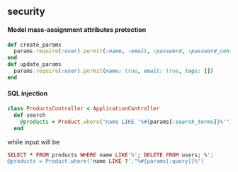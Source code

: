 ## security


#### Model mass-assignment attributes protection

```ruby
def create_params
  params.require(:user).permit(:name, :email, :password, :password_confirmation)
end
def update_params
  params.require(:user).permit(name: true, email: true, tags: [])
end


```


#### SQL injection


```ruby
class ProductsController < ApplicationController
  def search
    @products = Product.where("name LIKE '%#{params[:search_terms]}%'") end
  end

```

while input will be 

```ruby
SELECT * FROM products WHERE name LIKE'%'; DELETE FROM users; %';
@products = Product.where('name LIKE ?',"%#{params[:query]}%")
```

